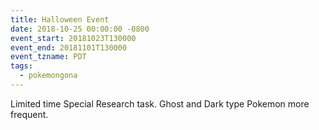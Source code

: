 ```yaml
---
title: Halloween Event
date: 2018-10-25 00:00:00 -0800
event_start: 20181023T130000
event_end: 20181101T130000
event_tzname: PDT
tags:
  - pokemongona
---
```

Limited time Special Research task.
Ghost and Dark type Pokemon more frequent.